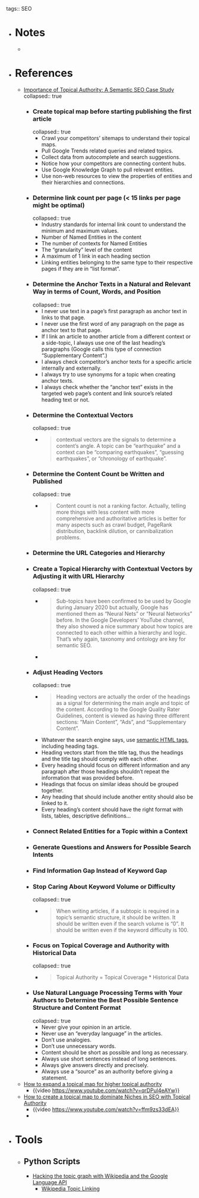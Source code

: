 tags:: SEO

- # Notes
	-
- # References
	- [Importance of Topical Authority: A Semantic SEO Case Study](https://www.oncrawl.com/technical-seo/importance-topical-authority-semantic-seo/)
	  collapsed:: true
		- ### Create topical map before starting publishing the first article
		  collapsed:: true
			- Crawl your competitors’ sitemaps to understand their topical maps.
			- Pull Google Trends related queries and related topics.
			- Collect data from autocomplete and search suggestions.
			- Notice how your competitors are connecting content hubs.
			- Use Google Knowledge Graph to pull relevant entities.
			- Use non-web resources to view the properties of entities and their hierarchies and connections.
		- ### Determine link count per page (< 15 links per page might be optimal)
		  collapsed:: true
			- Industry standards for internal link count to understand the minimum and maximum values.
			- Number of Named Entities in the content
			- The number of contexts for Named Entities
			- The “granularity” level of the content
			- A maximum of 1 link in each heading section
			- Linking entities belonging to the same type to their respective pages if they are in “list format”.
		- ### Determine the Anchor Texts in a Natural and Relevant Way in terms of Count, Words, and Position
		  collapsed:: true
			- I never use text in a page’s first paragraph as anchor text in links to that page.
			- I never use the first word of any paragraph on the page as anchor text to that page.
			- If
			   I link an article to another article from a different context or a 
			  side-topic, I always use one of the last heading’s paragraphs (Google 
			  calls this type of connection “Supplementary Content”.)
			- I always check competitor’s anchor texts for a specific article internally and externally.
			- I always try to use synonyms for a topic when creating anchor texts.
			- I always check whether the “anchor text” exists in the targeted web 
			  page’s content and link source’s related heading text or not.
		- ### Determine the Contextual Vectors
		  collapsed:: true
			- > contextual vectors are the signals to determine a content’s angle. A topic can be “earthquake” and a context can be “comparing earthquakes”, “guessing earthquakes”, or “chronology of earthquake”.
		- ### Determine the Content Count be Written and Published
		  collapsed:: true
			- > Content count is not a ranking factor. Actually, telling more things with less content with more comprehensive and authoritative articles is better for many aspects such as crawl budget, PageRank distribution, backlink dilution, or cannibalization problems.
		- ### Determine the URL Categories and Hierarchy
		- ### Create a Topical Hierarchy with Contextual Vectors by Adjusting it with URL Hierarchy
		  collapsed:: true
			- >Sub-topics have been confirmed to be used by Google during January 2020 but actually, Google has mentioned them as “Neural Nets” or “Neural Networks” before. In the Google Developers’ YouTube channel, they also showed a nice summary about how topics are connected to each other within a hierarchy and logic. That’s why again, taxonomy and ontology are key for semantic SEO.
			-
		- ### Adjust Heading Vectors
		  collapsed:: true
			- > Heading vectors are actually the order of the headings as a signal for determining the main angle and topic of the content. According to the Google Quality Rater Guidelines, content is viewed as having three different sections: “Main Content”, “Ads”, and “Supplementary Content”.
			- Whatever the search engine says, use [semantic HTML tags](https://www.oncrawl.com/technical-seo/page-content-html5-tags/), including heading tags.
			- Heading vectors start from the title tag, thus the headings and the title tag should comply with each other.
			- Every
			   heading should focus on different information and any paragraph after 
			  those headings shouldn’t repeat the information that was provided 
			  before.
			- Headings that focus on similar ideas should be grouped together.
			- Any heading that should include another entity should also be linked to it.
			- Every heading’s content should have the right format with lists, tables, descriptive definitions…
		- ### Connect Related Entities for a Topic within a Context
		- ### Generate Questions and Answers for Possible Search Intents
		- ### Find Information Gap Instead of Keyword Gap
		- ### Stop Caring About Keyword Volume or Difficulty
		  collapsed:: true
			- > When writing articles, if a subtopic is required in a topic’s semantic structure, it should be written. It should be written even if the search volume is “0”. It should be written even if the keyword difficulty is 100.
		- ### Focus on Topical Coverage and Authority with Historical Data
		  collapsed:: true
			- > Topical Authority = Topical Coverage * Historical Data
		- ### Use Natural Language Processing Terms with Your Authors to Determine the Best Possible Sentence Structure and Content Format
		  collapsed:: true
			- Never give your opinion in an article.
			- Never use an “everyday language” in the articles.
			- Don’t use analogies.
			- Don’t use unnecessary words.
			- Content should be short as possible and long as necessary.
			- Always use short sentences instead of long sentences.
			- Always give answers directly and precisely.
			- Always use a “source” as an authority before giving a statement.
	- [How to expand a topical map for higher topical authority](https://www.holisticseo.digital/seo-research-study/topical-map)
		- {{video https://www.youtube.com/watch?v=qrDPul4eAYw}}
	- [How to create a topical map to dominate Niches in SEO with Topical Authority](https://www.youtube.com/watch?v=ffm9zs33dEA)
		- {{video https://www.youtube.com/watch?v=ffm9zs33dEA}}
		-
- # Tools
	- ## Python Scripts
		- [Hacking the topic graph with Wikipedia and the Google Language API](https://www.oncrawl.com/technical-seo/topic-graph-wikipedia/)
			- [Wikipedia Topic Linking](https://colab.research.google.com/drive/1PuyumIwvDPqzdsFv2VkT9ZbRRk9mUl7R#scrollTo=jq9VdS_qmWRW)